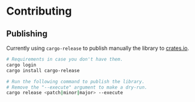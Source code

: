 # Contributing

## Publishing

Currently using `cargo-release` to publish manually the library to [crates.io](https://crates.io/).

```bash
# Requirements in case you don't have them.
cargo login
cargo install cargo-release

# Run the following command to publish the library.
# Remove the "--execute" argument to make a dry-run.
cargo release <patch|minor|major> --execute
```
